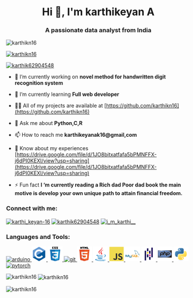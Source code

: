 <h1 align="center">Hi 👋, I'm karthikeyan A</h1>
<h3 align="center">A passionate data analyst from India</h3>

<p align="left"> <img src="https://komarev.com/ghpvc/?username=karthikn16&label=Profile%20views&color=0e75b6&style=flat" alt="karthikn16" /> </p>

<p align="left"> <a href="https://github.com/ryo-ma/github-profile-trophy"><img src="https://github-profile-trophy.vercel.app/?username=karthikn16" alt="karthikn16" /></a> </p>

<p align="left"> <a href="https://twitter.com/karthik62904548" target="blank"><img src="https://img.shields.io/twitter/follow/karthik62904548?logo=twitter&style=for-the-badge" alt="karthik62904548" /></a> </p>

- 🔭 I’m currently working on **novel method for handwritten digit recognition system**

- 🌱 I’m currently learning **Full web developer**

- 👨‍💻 All of my projects are available at [https://github.com/karthikn16](https://github.com/karthikn16)

- 💬 Ask me about **Python,C,R**

- 📫 How to reach me **karthikeyanak16@gmail,com**

- 📄 Know about my experiences [https://drive.google.com/file/d/1JO8bitxatfafa5bPMNFFX-j6dPI0KEXl/view?usp=sharing](https://drive.google.com/file/d/1JO8bitxatfafa5bPMNFFX-j6dPI0KEXl/view?usp=sharing)

- ⚡ Fun fact **I ‘m currently reading a Rich dad Poor dad book the main motive is develop your own unique path to attain financial freedom.**

<h3 align="left">Connect with me:</h3>
<p align="left">
<a href="https://codepen.io/karthi_keyan-16" target="blank"><img align="center" src="https://raw.githubusercontent.com/rahuldkjain/github-profile-readme-generator/master/src/images/icons/Social/codepen.svg" alt="karthi_keyan-16" height="30" width="40" /></a>
<a href="https://twitter.com/karthik62904548" target="blank"><img align="center" src="https://raw.githubusercontent.com/rahuldkjain/github-profile-readme-generator/master/src/images/icons/Social/twitter.svg" alt="karthik62904548" height="30" width="40" /></a>
<a href="https://instagram.com/i_m_karthi__" target="blank"><img align="center" src="https://raw.githubusercontent.com/rahuldkjain/github-profile-readme-generator/master/src/images/icons/Social/instagram.svg" alt="i_m_karthi__" height="30" width="40" /></a>
</p>

<h3 align="left">Languages and Tools:</h3>
<p align="left"> <a href="https://www.arduino.cc/" target="_blank" rel="noreferrer"> <img src="https://cdn.worldvectorlogo.com/logos/arduino-1.svg" alt="arduino" width="40" height="40"/> </a> <a href="https://www.cprogramming.com/" target="_blank" rel="noreferrer"> <img src="https://raw.githubusercontent.com/devicons/devicon/master/icons/c/c-original.svg" alt="c" width="40" height="40"/> </a> <a href="https://www.w3schools.com/css/" target="_blank" rel="noreferrer"> <img src="https://raw.githubusercontent.com/devicons/devicon/master/icons/css3/css3-original-wordmark.svg" alt="css3" width="40" height="40"/> </a> <a href="https://git-scm.com/" target="_blank" rel="noreferrer"> <img src="https://www.vectorlogo.zone/logos/git-scm/git-scm-icon.svg" alt="git" width="40" height="40"/> </a> <a href="https://www.w3.org/html/" target="_blank" rel="noreferrer"> <img src="https://raw.githubusercontent.com/devicons/devicon/master/icons/html5/html5-original-wordmark.svg" alt="html5" width="40" height="40"/> </a> <a href="https://www.java.com" target="_blank" rel="noreferrer"> <img src="https://raw.githubusercontent.com/devicons/devicon/master/icons/java/java-original.svg" alt="java" width="40" height="40"/> </a> <a href="https://developer.mozilla.org/en-US/docs/Web/JavaScript" target="_blank" rel="noreferrer"> <img src="https://raw.githubusercontent.com/devicons/devicon/master/icons/javascript/javascript-original.svg" alt="javascript" width="40" height="40"/> </a> <a href="https://www.mysql.com/" target="_blank" rel="noreferrer"> <img src="https://raw.githubusercontent.com/devicons/devicon/master/icons/mysql/mysql-original-wordmark.svg" alt="mysql" width="40" height="40"/> </a> <a href="https://pandas.pydata.org/" target="_blank" rel="noreferrer"> <img src="https://raw.githubusercontent.com/devicons/devicon/2ae2a900d2f041da66e950e4d48052658d850630/icons/pandas/pandas-original.svg" alt="pandas" width="40" height="40"/> </a> <a href="https://www.php.net" target="_blank" rel="noreferrer"> <img src="https://raw.githubusercontent.com/devicons/devicon/master/icons/php/php-original.svg" alt="php" width="40" height="40"/> </a> <a href="https://www.python.org" target="_blank" rel="noreferrer"> <img src="https://raw.githubusercontent.com/devicons/devicon/master/icons/python/python-original.svg" alt="python" width="40" height="40"/> </a> <a href="https://pytorch.org/" target="_blank" rel="noreferrer"> <img src="https://www.vectorlogo.zone/logos/pytorch/pytorch-icon.svg" alt="pytorch" width="40" height="40"/> </a> </p>

<p><img align="left" src="https://github-readme-stats.vercel.app/api/top-langs?username=karthikn16&show_icons=true&locale=en&layout=compact" alt="karthikn16" /></p>

<p>&nbsp;<img align="center" src="https://github-readme-stats.vercel.app/api?username=karthikn16&show_icons=true&locale=en" alt="karthikn16" /></p>

<p><img align="center" src="https://github-readme-streak-stats.herokuapp.com/?user=karthikn16&" alt="karthikn16" /></p>
